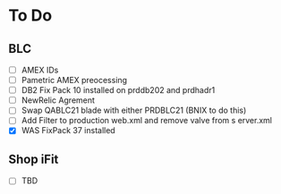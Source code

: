 # To Do
## BLC
- [ ] AMEX IDs
- [ ] Pametric AMEX preocessing
- [ ] DB2 Fix Pack 10 installed on prddb202 and prdhadr1
- [ ] NewRelic Agrement
- [ ] Swap QABLC21 blade with either PRDBLC21 (BNIX to do this)
- [ ] Add Filter to production web.xml and remove valve from s erver.xml
- [x] WAS FixPack 37 installed

## Shop iFit
- [ ] TBD

